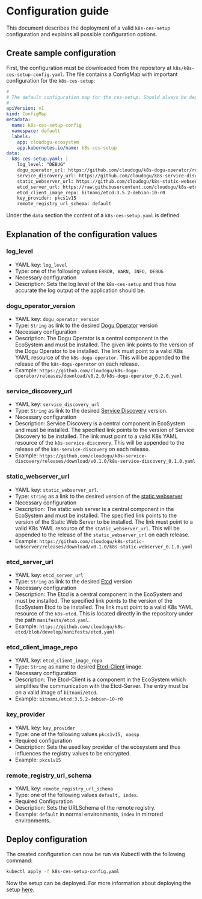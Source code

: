 # Configuration guide

This document describes the deployment of a valid `k8s-ces-setup` configuration and explains all possible
configuration options.

## Create sample configuration

First, the configuration must be downloaded from the repository at `k8s/k8s-ces-setup-config.yaml`. The
file contains a ConfigMap with important configuration for the `k8s-ces-setup`:

```yaml
#
# The default configuration map for the ces-setup. Should always be deployed before the setup itself.
#
apiVersion: v1
kind: ConfigMap
metadata:
  name: k8s-ces-setup-config
  namespace: default
  labels:
    app: cloudogu-ecosystem
    app.kubernetes.io/name: k8s-ces-setup
data:
  k8s-ces-setup.yaml: |
    log_level: "DEBUG"
    dogu_operator_url: https://github.com/cloudogu/k8s-dogu-operator/releases/download/v0.8.0/k8s-dogu-operator_0.8.0.yaml
    service_discovery_url: https://github.com/cloudogu/k8s-service-discovery/releases/download/v0.3.0/k8s-service-discovery_0.3.0.yaml
    static_webserver_url: https://github.com/cloudogu/k8s-static-webserver/releases/download/v0.1.0/k8s-static_webserver_0.1.0.yaml
    etcd_server_url: https://raw.githubusercontent.com/cloudogu/k8s-etcd/develop/manifests/etcd.yaml
    etcd_client_image_repo: bitnami/etcd:3.5.2-debian-10-r0
    key_provider: pkcs1v15
    remote_registry_url_schema: default
```

Under the `data` section the content of a `k8s-ces-setup.yaml` is defined.

## Explanation of the configuration values

### log_level

* YAML key: `log_level`
* Type: one of the following values `ERROR, WARN, INFO, DEBUG`
* Necessary configuration
* Description: Sets the log level of the `k8s-ces-setup` and thus how accurate the log output of the application should be.

### dogu_operator_version

* YAML key: `dogu_operator_version`
* Type: `String` as link to the desired [Dogu Operator](http://github.com/cloudogu/k8s-dogu-operator) version
* Necessary configuration
* Description: The Dogu Operator is a central component in the EcoSystem and must be installed. The given link points to the version of the Dogu Operator to be installed. The link must point to a valid K8s YAML resource of the `k8s-dogu-operator`. This will be appended to the release of the `k8s-dogu-operator` on each release.
* Example: `https://github.com/cloudogu/k8s-dogu-operator/releases/download/v0.2.0/k8s-dogu-operator_0.2.0.yaml`

### service_discovery_url

* YAML key: `service_discovery_url`
* Type: `String` as link to the desired [Service Discovery](http://github.com/cloudogu/k8s-service-discovery) version.
* Necessary configuration
* Description: Service Discovery is a central component in EcoSystem and must be installed. The specified link points to the version of Service Discovery to be installed. The link must point to a valid K8s YAML resource of the `k8s-service-discovery`. This will be appended to the release of the `k8s-service-discovery` on each release.
* Example: `https://github.com/cloudogu/k8s-service-discovery/releases/download/v0.1.0/k8s-service-discovery_0.1.0.yaml`

### static_webserver_url

* YAML key: `static_webserver_url`.
* Type: `string` as a link to the desired version of the [static webserver](http://github.com/cloudogu/k8s-static-webserver)
* Necessary configuration
* Description: The static web server is a central component in the EcoSystem and must be installed. The specified link points to the version of the Static Web Server to be installed. The link must point to a valid K8s YAML resource of the `static_webserver_url`. This will be appended to the release of the `static_webserver_url` on each release.
* Example: `https://github.com/cloudogu/k8s-static-webserver/releases/download/v0.1.0/k8s-static-webserver_0.1.0.yaml`

### etcd_server_url

* YAML key: `etcd_server_url`
* Type: `String` as link to the desired [Etcd](http://github.com/cloudogu/k8s-etcd) version
* Necessary configuration
* Description: The Etcd is a central component in the EcoSystem and must be installed. The specified link points to the version of the EcoSystem Etcd to be installed. The link must point to a valid K8s YAML resource of the `k8s-etcd`. This is located directly in the repository under the path `manifests/etcd.yaml`.
* Example: `https://github.com/cloudogu/k8s-etcd/blob/develop/manifests/etcd.yaml`

### etcd_client_image_repo

* YAML key: `etcd_client_image_repo`
* Type: `String` as name to desired [Etcd-Client](https://artifacthub.io/packages/helm/bitnami/etcd) image.
* Necessary configuration
* Description: The Etcd-Client is a component in the EcoSystem which simplifies the communication with the Etcd-Server. The entry must be on a valid image of `bitnami/etcd`.
* Example: `bitnami/etcd:3.5.2-debian-10-r0`

### key_provider

* YAML key: `key_provider`
* Type: one of the following values `pkcs1v15, oaesp`
* Required configuration
* Description: Sets the used key provider of the ecosystem and thus influences the registry values to be encrypted.
* Example: `pkcs1v15`

### remote_registry_url_schema

* YAML key: `remote_registry_url_schema`
* Type: one of the following values `default, index`.
* Required Configuration
* Description: Sets the URLSchema of the remote registry.
* Example: `default` in normal environments, `index` in mirrored environments.

## Deploy configuration

The created configuration can now be run via Kubectl with the following command:

```bash
kubectl apply -f k8s-ces-setup-config.yaml
```

Now the setup can be deployed. For more information about deploying the setup
[here](installation_guide_en.md).